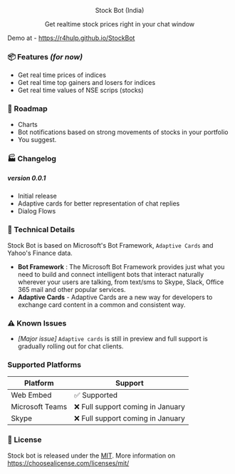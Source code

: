 <p align="center">
Stock Bot (India)
</p>

<p align="center">
  Get realtime stock prices right in your chat window
</p>

Demo at - https://r4hulp.github.io/StockBot

### :package: Features *(for now)*
- Get real time prices of indices
- Get real time top gainers and losers for indices
- Get real time values of NSE scrips (stocks)


### :checkered_flag: Roadmap
- Charts
- Bot notifications based on strong movements of stocks in your portfolio
- You suggest.

### :factory: Changelog

##### version 0.0.1
- Initial release
- Adaptive cards for better representation of chat replies
- Dialog Flows



### :nut_and_bolt: Technical Details
Stock Bot is based on Microsoft's Bot Framework, `Adaptive Cards` and Yahoo's Finance data.

- **Bot Framework** : The Microsoft Bot Framework provides just what you need to build and connect intelligent bots that interact naturally wherever your users are talking, from text/sms to Skype, Slack, Office 365 mail and other popular services.
- **Adaptive Cards** - Adaptive Cards are a new way for developers to exchange card content in a common and consistent way.


### :warning: Known Issues
- *[Major issue]* `Adaptive cards` is still in preview and full support is gradually rolling out for chat clients.

### Supported Platforms
| Platform | Support |
| ------------- | ------------- |
|Web Embed| :white_check_mark: Supported  |
|Microsoft Teams| :x: Full support coming in January  |
|Skype| :x: Full support coming in January  |


### :page_facing_up: License
Stock bot is released under the [MIT](https://github.com/r4hulp/StockBot/blob/dev/README.md). More information on https://choosealicense.com/licenses/mit/
